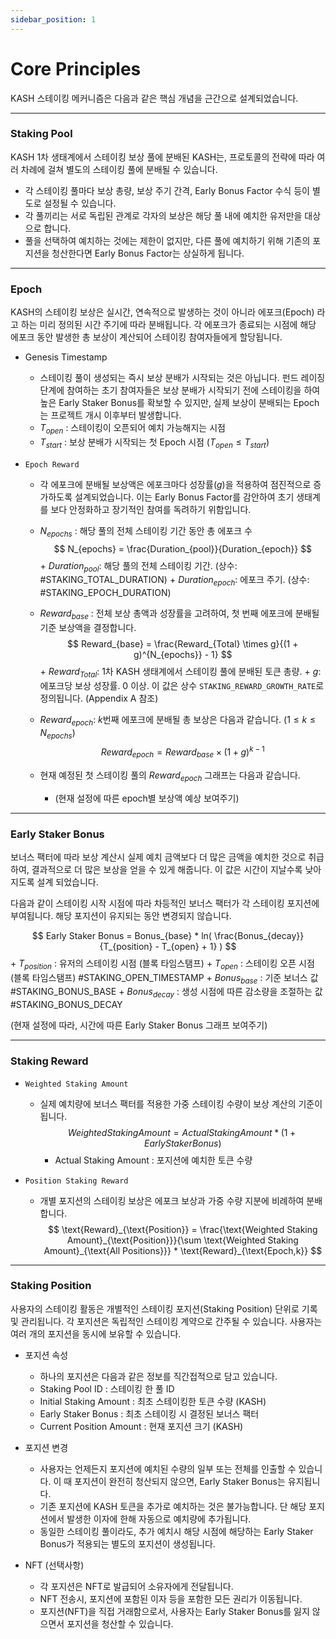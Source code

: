```yaml
---
sidebar_position: 1
---
```


# Core Principles

KASH 스테이킹 메커니즘은 다음과 같은 핵심 개념을 근간으로 설계되었습니다.

---

### Staking Pool

KASH 1차 생태계에서 스테이킹 보상 풀에 분배된 KASH는, 프로토콜의 전략에 따라 여러 차례에 걸쳐 별도의 스테이킹 풀에 분배될 수 있습니다.

+ 각 스테이킹 풀마다 보상 총량, 보상 주기 간격, Early Bonus Factor 수식 등이 별도로 설정될 수 있습니다.
+ 각 풀끼리는 서로 독립된 관계로 각자의 보상은 해당 풀 내에 예치한 유저만을 대상으로 합니다.
+ 풀을 선택하여 예치하는 것에는 제한이 없지만, 다른 풀에 예치하기 위해 기존의 포지션을 청산한다면 Early Bonus Factor는 상실하게 됩니다.

---

###  Epoch

KASH의 스테이킹 보상은 실시간, 연속적으로 발생하는 것이 아니라 에포크(Epoch) 라고 하는 미리 정의된 시간 주기에 따라 분배됩니다. 각 에포크가 종료되는 시점에 해당 에포크 동안 발생한 총 보상이 계산되어 스테이킹 참여자들에게 할당됩니다.

+ Genesis Timestamp
    + 스테이킹 풀이 생성되는 즉시 보상 분배가 시작되는 것은 아닙니다. 펀드 레이징 단계에 참여하는 초기 참여자들은 보상 분배가 시작되기 전에 스테이킹을 하여 높은 Early Staker Bonus를 확보할 수 있지만, 실제 보상이 분배되는 Epoch는 프로젝트 개시 이후부터 발생합니다.
    + $T_{open}$ : 스테이킹이 오픈되어 예치 가능해지는 시점
    + $T_{start}$ : 보상 분배가 시작되는 첫 Epoch 시점 ($T_{open} \le T_{start}$)   

+ `Epoch Reward`
    + 각 에포크에 분배될 보상액은 에포크마다 성장률($g$)을 적용하여 점진적으로 증가하도록 설계되었습니다. 이는 Early Bonus Factor를 감안하여 초기 생태계를 보다 안정화하고 장기적인 참여를 독려하기 위함입니다. 
    
    + $N_{epochs}$ : 해당 풀의 전체 스테이킹 기간 동안 총 에포크 수
        $$
        N_{epochs} = \frac{Duration_{pool}}{Duration_{epoch}}
        $$
            + $Duration_{pool}$: 해당 풀의 전체 스테이킹 기간. (상수: #STAKING_TOTAL_DURATION)
            + $Duration_{epoch}$: 에포크 주기. (상수: #STAKING_EPOCH_DURATION)

    + $Reward_{base}$ : 전체 보상 총액과 성장률을 고려하여, 첫 번째 에포크에 분배될 기준 보상액을 결정합니다.
        $$
        Reward_{base} = \frac{Reward_{Total} \times g}{(1 + g)^{N_{epochs}} - 1}
        $$
            + $Reward_{Total}$: 1차 KASH 생태계에서 스테이킹 풀에 분배된 토큰 총량.
            + $g$: 에포크당 보상 성장률. 0 이상. 이 값은 상수 `STAKING_REWARD_GROWTH_RATE`로 정의됩니다. (Appendix A 참조)

    + $Reward_{epoch}$: $k$번째 에포크에 분배될 총 보상은 다음과 같습니다. ($1 \le k \le N_{epochs}$)
        $$
        Reward_{epoch} = Reward_{base} \times (1 + g)^{k-1}
        $$

    + 현재 예정된 첫 스테이킹 풀의 $Reward_{epoch}$ 그래프는 다음과 같습니다.
        + (현재 설정에 따른 epoch별 보상액 예상 보여주기)
        <!-- ![Locale Dropdown](./img/localeDropdown.png) -->

---

### Early Staker Bonus

보너스 팩터에 따라 보상 계산시 실제 예치 금액보다 더 많은 금액을 예치한 것으로 취급하여, 결과적으로 더 많은 보상을 얻을 수 있게 해줍니다. 이 값은 시간이 지날수록 낮아지도록 설계 되었습니다. 

다음과 같이 스테이킹 시작 시점에 따라 차등적인 보너스 팩터가 각 스테이킹 포지션에 부여됩니다. 해당 포지션이 유지되는 동안 변경되지 않습니다.

$$
Early Staker Bonus = Bonus_{base} * ln(
    \frac{Bonus_{decay}}{T_{position} - T_{open} + 1}
)
$$
    + $T_{position}$ : 유저의 스테이킹 시점 (블록 타임스탬프)
    + $T_{open}$ : 스테이킹 오픈 시점 (블록 타임스탬프) #STAKING_OPEN_TIMESTAMP
    + $Bonus_{base}$ : 기준 보너스 값 #STAKING_BONUS_BASE
    + $Bonus_{decay}$ : 생성 시점에 따른 감소량을 조절하는 값 #STAKING_BONUS_DECAY


(현재 설정에 따라, 시간에 따른 Early Staker Bonus 그래프 보여주기)

---

### Staking Reward

+ `Weighted Staking Amount`
    + 실제 예치량에 보너스 팩터를 적용한 가중 스테이킹 수량이 보상 계산의 기준이 됩니다.
    $$
    Weighted Staking Amount = Actual Staking Amount * (1 + Early Staker Bonus)
    $$ 
        + Actual Staking Amount : 포지션에 예치한 토큰 수량

+ `Position Staking Reward`
    + 개별 포지션의 스테이킹 보상은 에포크 보상과 가중 수량 지분에 비례하여 분배합니다. 
    $$
        \text{Reward}_{\text{Position}} = \frac{\text{Weighted Staking Amount}_{\text{Position}}}{\sum \text{Weighted Staking Amount}_{\text{All Positions}}} * \text{Reward}_{\text{Epoch,k}}
    $$

---

### Staking Position

사용자의 스테이킹 활동은 개별적인 스테이킹 포지션(Staking Position) 단위로 기록 및 관리됩니다. 각 포지션은 독립적인 스테이킹 계약으로 간주될 수 있습니다. 사용자는 여러 개의 포지션을 동시에 보유할 수 있습니다.

+ 포지션 속성
    + 하나의 포지션은 다음과 같은 정보를 직간접적으로 담고 있습니다.
    + Staking Pool ID : 스테이킹 한 풀 ID
    + Initial Staking Amount : 최초 스테이킹한 토큰 수량 (KASH)
    + Early Staker Bonus : 최초 스테이킹 시 결정된 보너스 팩터
    + Current Position Amount : 현재 포지션 크기 (KASH)

+ 포지션 변경
    + 사용자는 언제든지 포지션에 예치된 수량의 일부 또는 전체를 인출할 수 있습니다. 이 때 포지션이 완전히 청산되지 않으면, Early Staker Bonus는 유지됩니다.
    + 기존 포지션에 KASH 토큰을 추가로 예치하는 것은 불가능합니다. 단 해당 포지션에서 발생한 이자에 한해 자동으로 예치량에 추가됩니다.
    + 동일한 스테이킹 풀이라도, 추가 예치시 해당 시점에 해당하는 Early Staker Bonus가 적용되는 별도의 포지션이 생성됩니다.

+ NFT (선택사항)
    + 각 포지션은 NFT로 발급되어 소유자에게 전달됩니다.
    + NFT 전송시, 포지션에 포함된 이자 등을 포함한 모든 권리가 이동됩니다.
    + 포지션(NFT)을 직접 거래함으로서, 사용자는 Early Staker Bonus를 잃지 않으면서 포지션을 청산할 수 있습니다.

<!-- + `Switching Fee`
    + 사용자는 포지션의 이자를 즉시 수령과 자동 재스테이킹 사이에서 변경할 수 있습니다.
    + 최초 포지션 생성 이후 이를 변경할 때, 현재까지 발생한 이자는 과거 설정에 따라 정산되며 포지션 규모에 비례하여 Switching Fee가 발생합니다.
    $$
    Fee_{switch} = {Weighted Staking Amount} \times FeeRate_{switch}
    $$
        + $FeeRate_{switch}$: Switching Fee의 비율 (상수: #STAKING_SWITCHING_FEE) -->
